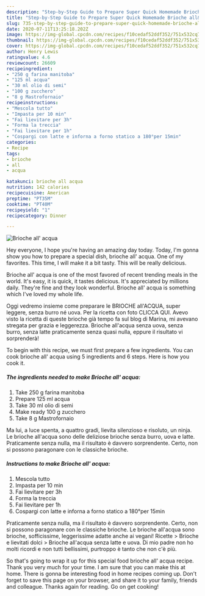 ```yaml
---
description: "Step-by-Step Guide to Prepare Super Quick Homemade Brioche all&amp;#39; acqua"
title: "Step-by-Step Guide to Prepare Super Quick Homemade Brioche all&amp;#39; acqua"
slug: 735-step-by-step-guide-to-prepare-super-quick-homemade-brioche-all-and-39-acqua
date: 2020-07-11T13:25:18.202Z
image: https://img-global.cpcdn.com/recipes/f10cedaf52ddf352/751x532cq70/brioche-all-acqua-recipe-main-photo.jpg
thumbnail: https://img-global.cpcdn.com/recipes/f10cedaf52ddf352/751x532cq70/brioche-all-acqua-recipe-main-photo.jpg
cover: https://img-global.cpcdn.com/recipes/f10cedaf52ddf352/751x532cq70/brioche-all-acqua-recipe-main-photo.jpg
author: Henry Lewis
ratingvalue: 4.6
reviewcount: 26609
recipeingredient:
- "250 g farina manitoba"
- "125 ml acqua"
- "30 ml olio di semi"
- "100 g zucchero"
- "8 g Mastrofornaio"
recipeinstructions:
- "Mescola tutto"
- "Impasta per 10 min"
- "Fai lievitare per 3h"
- "Forma la treccia"
- "Fai lievitare per 1h"
- "Cospargi con latte e inforna a forno statico a 180°per 15min"
categories:
- Recipe
tags:
- brioche
- all
- acqua

katakunci: brioche all acqua 
nutrition: 142 calories
recipecuisine: American
preptime: "PT35M"
cooktime: "PT40M"
recipeyield: "1"
recipecategory: Dinner

---
```



![Brioche all&#39; acqua](https://img-global.cpcdn.com/recipes/f10cedaf52ddf352/751x532cq70/brioche-all-acqua-recipe-main-photo.jpg)

Hey everyone, I hope you're having an amazing day today. Today, I'm gonna show you how to prepare a special dish, brioche all&#39; acqua. One of my favorites. This time, I will make it a bit tasty. This will be really delicious.

Brioche all&#39; acqua is one of the most favored of recent trending meals in the world. It's easy, it is quick, it tastes delicious. It's appreciated by millions daily. They're fine and they look wonderful. Brioche all&#39; acqua is something which I've loved my whole life.

Oggi vedremo insieme come preparare le BRIOCHE all&#39;ACQUA, super leggere, senza burro né uova. Per la ricetta con foto CLICCA QUI. Avevo visto la ricetta di queste brioche già tempo fa sul blog di Marina, mi avevano stregata per grazia e leggerezza. Brioche all&#39;acqua senza uova, senza burro, senza latte praticamente senza quasi nulla, eppure il risultato vi sorprenderà!


To begin with this recipe, we must first prepare a few ingredients. You can cook brioche all&#39; acqua using 5 ingredients and 6 steps. Here is how you cook it.

<!--inarticleads1-->

##### The ingredients needed to make Brioche all&#39; acqua:

1. Take 250 g farina manitoba
1. Prepare 125 ml acqua
1. Take 30 ml olio di semi
1. Make ready 100 g zucchero
1. Take 8 g Mastrofornaio


Ma lui, a luce spenta, a quattro gradi, lievita silenzioso e risoluto, un ninja. Le brioche all&#39;acqua sono delle deliziose brioche senza burro, uova e latte. Praticamente senza nulla, ma il risultato è davvero sorprendente. Certo, non si possono paragonare con le classiche brioche. 

<!--inarticleads2-->

##### Instructions to make Brioche all&#39; acqua:

1. Mescola tutto
1. Impasta per 10 min
1. Fai lievitare per 3h
1. Forma la treccia
1. Fai lievitare per 1h
1. Cospargi con latte e inforna a forno statico a 180°per 15min


Praticamente senza nulla, ma il risultato è davvero sorprendente. Certo, non si possono paragonare con le classiche brioche. Le brioche all&#39;acqua sono brioche, sofficissime, leggerissime adatte anche ai vegani! Ricette &gt; Brioche e lievitati dolci &gt; Brioche all&#39;acqua senza latte e uova. Di mio padre non ho molti ricordi e non tutti bellissimi, purtroppo è tanto che non c&#39;è più. 

So that's going to wrap it up for this special food brioche all&#39; acqua recipe. Thank you very much for your time. I am sure that you can make this at home. There is gonna be interesting food in home recipes coming up. Don't forget to save this page on your browser, and share it to your family, friends and colleague. Thanks again for reading. Go on get cooking!
